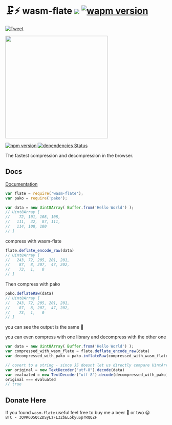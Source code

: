 # 🗜️⚡ wasm-flate <img src="https://img.shields.io/github/stars/drbh/wasm-flate.svg" /> [![wapm version](https://wapm.io/package/drbh/flate/badge.svg?style=flat)](https://wapm.io/package/drbh/flate)
 [![Tweet](https://img.shields.io/twitter/url/http/shields.io.svg?style=social)](https://twitter.com/intent/tweet?text=The%20fastest%20compression%20library%20in%20your%20browser.&url=https://github.com/drbh/wasm-flate&hashtags=wasm,js,webdev,rust,compression) 


<img src="https://raw.githubusercontent.com/drbh/wasm-flate/master/images/wasm-flate.png" width="320" />

[![npm version](https://badge.fury.io/js/wasm-flate.svg)](https://badge.fury.io/js/wasm-flate)
[![dependencies Status](https://david-dm.org/dwyl/esta/status.svg)](https://david-dm.org/dwyl/esta)

The fastest compression and decompression in the browser.

## Docs

[Documentation](https://drbh.github.io/wasm-flate/)


```js
var flate = require('wasm-flate');
var pako = require('pako');

var data = new Uint8Array( Buffer.from('Hello World') );
// Uint8Array [
//    72, 101, 108, 108,
//   111,  32,  87, 111,
//   114, 108, 100
// ]
```

compress with wasm-flate
```js
flate.deflate_encode_raw(data)
// Uint8Array [
//   243, 72, 205, 201, 201,
//    87,  8, 207,  47, 202,
//    73,  1,   0
// ]
```


Then compress with pako
```js
pako.deflateRaw(data)
// Uint8Array [
//   243, 72, 205, 201, 201,
//    87,  8, 207,  47, 202,
//    73,  1,   0
// ]
```
 
you can see the output is the same 🎉

you can even compress with one library and decompress with the other one

```js
var data = new Uint8Array( Buffer.from('Hello World') );
var compressed_with_wasm_flate = flate.deflate_encode_raw(data)
var decompressed_with_pako = pako.inflateRaw(compressed_with_wasm_flate)

// covert to a string - since JS doesnt let us directly compare UintArrays
var original = new TextDecoder("utf-8").decode(data)
var evaluated = new TextDecoder("utf-8").decode(decompressed_with_pako)
original === evaluated
// true
```


## Donate Here
If you found `wasm-flate` useful feel free to buy me a beer 🍺 or two 😀  
`BTC - 3QVK6D5QCZDSyLzFL3ZbELokyuSprRQQZF`
